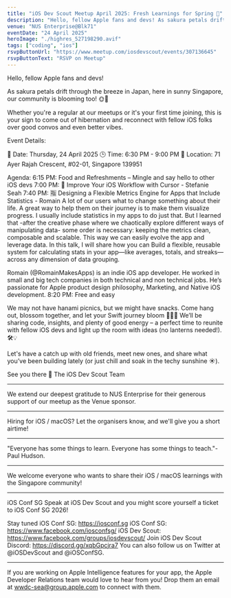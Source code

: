 ```yaml
---
title: "iOS Dev Scout Meetup April 2025: Fresh Learnings for Spring 🌸"
description: "Hello, fellow Apple fans and devs! As sakura petals drift through the breeze in Japan, here in sunny Singapore, our community is blooming too! 🌞🌸. Whether you're a regular at our meetups or it's your first time joining, this is your sign to come out of hibernation and reconnect with fellow iOS folks over good convos and even better vibes."
venue: "NUS Enterprise@Blk71"
eventDate: "24 April 2025"
heroImage: "./highres_527198290.avif"
tags: ["coding", "ios"]
rsvpButtonUrl: "https://www.meetup.com/iosdevscout/events/307136645"
rsvpButtonText: "RSVP on Meetup"
---
```


Hello, fellow Apple fans and devs!

As sakura petals drift through the breeze in Japan, here in sunny Singapore, our community is blooming too! 🌞🌸

Whether you're a regular at our meetups or it's your first time joining, this is your sign to come out of hibernation and reconnect with fellow iOS folks over good convos and even better vibes.

Event Details:

📅 Date: Thursday, 24 April 2025
🕒 Time: 6:30 PM - 9:00 PM
📍 Location: 71 Ayer Rajah Crescent, #02-01, Singapore 139951

Agenda:
6:15 PM: Food and Refreshments – Mingle and say hello to other iOS devs
7:00 PM: 🔮 Improve Your iOS Workflow with Cursor - Stefanie Seah
7:40 PM: 🈯️ Designing a Flexible Metrics Engine for Apps that Include Statistics - Romain
A lot of our users what to change something about their life. A great way to help them on their journey is to make them visualize progress. I usually include statistics in my apps to do just that. But I learned that -after the creative phase where we chaotically explore different ways of manipulating data- some order is necessary: keeping the metrics clean, composable and scalable. This way we can easily evolve the app and leverage data.
In this talk, I will share how you can Build a flexible, reusable system for calculating stats in your app—like averages, totals, and streaks—across any dimension of data grouping.

Romain (@RomainMakesApps) is an indie iOS app developer. He worked in small and big tech companies in both technical and non technical jobs. He’s passionate for Apple product design philosophy, Marketing, and Native iOS development.
8:20 PM: Free and easy

We may not have hanami picnics, but we might have snacks. Come hang out, blossom together, and let your Swift journey bloom 💬🌸✨
We’ll be sharing code, insights, and plenty of good energy – a perfect time to reunite with fellow iOS devs and light up the room with ideas (no lanterns needed!). 🛠️💡

Let's have a catch up with old friends, meet new ones, and share what you’ve been building lately (or just chill and soak in the techy sunshine ☀️).

See you there 🎉
The iOS Dev Scout Team

---

We extend our deepest gratitude to NUS Enterprise for their generous support of our meetup as the Venue sponsor.

---

Hiring for iOS / macOS? Let the organisers know, and we'll give you a short airtime!

---

"Everyone has some things to learn. Everyone has some things to teach."- Paul Hudson.

---

We welcome everyone who wants to share their iOS / macOS learnings with the Singapore community!

---

iOS Conf SG
Speak at iOS Dev Scout and you might score yourself a ticket to iOS Conf SG 2026!

Stay tuned
iOS Conf SG: https://iosconf.sg
iOS Conf SG: https://www.facebook.com/iosconfsg/
iOS Dev Scout: https://www.facebook.com/groups/iosdevscout/
Join iOS Dev Scout Discord: https://discord.gg/xqbGpcjra7
You can also follow us on Twitter at @iOSDevScout and @iOSConfSG.

---

If you are working on Apple Intelligence features for your app, the Apple Developer Relations team would love to hear from you! Drop them an email at wwdc-sea@group.apple.com to connect with them.

